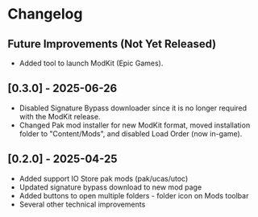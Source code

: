 # Changelog

## Future Improvements (Not Yet Released)

- Added tool to launch ModKit (Epic Games).

## [0.3.0] - 2025-06-26

- Disabled Signature Bypass downloader since it is no longer required with the ModKit release.
- Changed Pak mod installer for new ModKit format, moved installation folder to "Content/Mods", and disabled Load Order (now in-game).

## [0.2.0] - 2025-04-25

- Added support IO Store pak mods (pak/ucas/utoc)
- Updated signature bypass download to new mod page
- Added buttons to open multiple folders - folder icon on Mods toolbar
- Several other technical improvements
